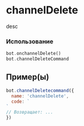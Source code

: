 # channelDelete
desc
### Использование
```php
bot.onchannelDelete()
bot.channelDeleteCommand
```
## Пример(ы)

```javascript
bot.channelDeletecommand({
  name: 'channelDelete',
  code: `
`
// Возвращает: ...
})
```